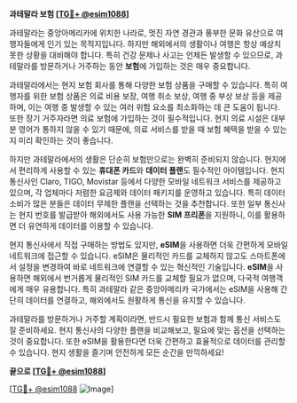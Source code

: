 **과테말라 보험 [[TG💪+ @esim1088](https://t.me/s/esim1088)]**

과테말라는 중앙아메리카에 위치한 나라로, 멋진 자연 경관과 풍부한 문화 유산으로 여행자들에게 인기 있는 목적지입니다. 하지만 해외에서의 생활이나 여행은 항상 예상치 못한 상황을 대비해야 합니다. 특히 건강 문제나 사고는 언제든 발생할 수 있으므로, 과테말라를 방문하거나 거주하는 동안 **보험**에 가입하는 것은 매우 중요합니다.

과테말라에서는 현지 보험 회사를 통해 다양한 보험 상품을 구매할 수 있습니다. 특히 여행자를 위한 보험 상품은 의료 비용 보장, 여행 취소 보상, 여행 중 부상 보상 등을 제공하며, 이는 여행 중 발생할 수 있는 여러 위험 요소를 최소화하는 데 큰 도움이 됩니다. 또한 장기 거주자라면 의료 보험에 가입하는 것이 필수적입니다. 현지 의료 시설은 대부분 영어가 통하지 않을 수 있기 때문에, 의료 서비스를 받을 때 보험 혜택을 받을 수 있는지 미리 확인하는 것이 좋습니다.

하지만 과테말라에서의 생활은 단순히 보험만으로는 완벽히 준비되지 않습니다. 현지에서 편리하게 사용할 수 있는 **휴대폰 카드**와 **데이터 플랜**도 필수적인 아이템입니다. 현지 통신사인 Claro, TIGO, Movistar 등에서 다양한 모바일 네트워크 서비스를 제공하고 있으며, 각 업체마다 저렴한 요금제와 데이터 패키지를 운영하고 있습니다. 특히 데이터 소비가 많은 분들은 데이터 무제한 플랜을 선택하는 것을 추천합니다. 또한 일부 통신사는 현지 번호를 발급받아 해외에서도 사용 가능한 **SIM 프리폰**을 지원하니, 이를 활용하면 더 유연하게 데이터를 이용할 수 있습니다.

현지 통신사에서 직접 구매하는 방법도 있지만, **eSIM**을 사용하면 더욱 간편하게 모바일 네트워크에 접근할 수 있습니다. eSIM은 물리적인 카드를 교체하지 않고도 스마트폰에서 설정을 변경하여 바로 네트워크에 연결할 수 있는 혁신적인 기술입니다. **eSIM**을 사용하면 해외에서 번거롭게 물리적인 SIM 카드를 교체할 필요가 없으며, 다국적 여행객에게 매우 유용합니다. 특히 과테말라 같은 중앙아메리카 국가에서는 eSIM을 사용해 간단히 데이터를 연결하고, 해외에서도 원활하게 통신을 유지할 수 있습니다.

과테말라를 방문하거나 거주할 계획이라면, 반드시 필요한 보험과 함께 통신 서비스도 잘 준비하세요. 현지 통신사의 다양한 플랜을 비교해보고, 필요에 맞는 옵션을 선택하는 것이 중요합니다. 또한 eSIM을 활용한다면 더욱 간편하고 효율적으로 데이터를 관리할 수 있습니다. 현지 생활을 즐기며 안전하게 모든 순간을 만끽하세요!

**끝으로 [[TG💪+ @esim1088](https://t.me/s/esim1088)]**  

[[TG💪+ @esim1088](https://t.me/s/esim1088) ![Image](https://i.postimg.cc/Y0z9fWf4/image.png)]